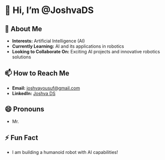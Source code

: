 # 👋 Hi, I’m @JoshvaDS

## 👀 About Me
- **Interests:** Artificial Intelligence (AI)
- **Currently Learning:** AI and its applications in robotics
- **Looking to Collaborate On:** Exciting AI projects and innovative robotics solutions

## 📫 How to Reach Me
- **Email:** joshvayousuf@gmail.com
- **LinkedIn:** [Joshva DS](https://pk.linkedin.com/in/joshva-ds)

## 😄 Pronouns
- Mr.

## ⚡ Fun Fact
- I am building a humanoid robot with AI capabilities!

<!---
JoshvaDS/JoshvaDS is a ✨ special ✨ repository because its `README.md` (this file) appears on your GitHub profile.
You can click the Preview link to take a look at your changes.
--->
